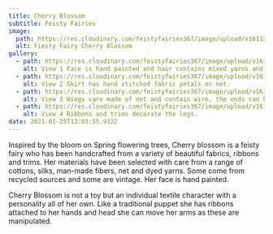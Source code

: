 ```yaml
---
title: Cherry Blossom
subtitle: Feisty Fairies
image:
  path: https://res.cloudinary.com/feistyfairies367/image/upload/v1611253970/for%20web/cherryblossom/016_2_.JPG_m2b8re.jpg
  alt: Fiesty Fairy Cherry Blossom
gallery:
  - path: https://res.cloudinary.com/feistyfairies367/image/upload/v1611253990/for%20web/cherryblossom/018_2_.JPG_yhpab4.jpg
    alt: View 1 Face is hand painted and hair contains mixed yarns and ribbons.
  - path: https://res.cloudinary.com/feistyfairies367/image/upload/v1611253869/for%20web/cherryblossom/001_3_.JPG_miqdpc.jpg
    alt: View 2 Skirt has hand stitched fabric petals on net.
  - path: https://res.cloudinary.com/feistyfairies367/image/upload/v1611253913/for%20web/cherryblossom/002_2_.JPG_hihcxg.jpg
    alt: View 3 Wings care made of net and contain wire, the ends can be sharp!
  - path: https://res.cloudinary.com/feistyfairies367/image/upload/v1611253959/for%20web/cherryblossom/017_2_.JPG_qbruti.jpg
    alt: View 4 Ribbons and trims decorate the legs.
date: 2021-01-25T13:03:55.932Z
---
```



Inspired by the bloom on Spring flowering trees, Cherry blossom is a feisty fairy who has been handcrafted from a variety of beautiful fabrics, ribbons and trims. Her materials have been selected with care from a range of cottons, silks, man-made fibers, net and dyed yarns. Some come from recycled sources and some are vintage. Her face is hand painted.

Cherry Blossom is not a toy but an individual textile character with a personality all of her own. Like a traditional puppet she has ribbons attached to her hands and head she can move  her arms as these are manipulated.